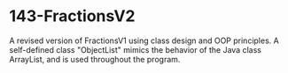 # 143-FractionsV2

A revised version of FractionsV1 using class design and OOP principles. A self-defined class "ObjectList" mimics the behavior of the Java class ArrayList, and is used throughout the program.
